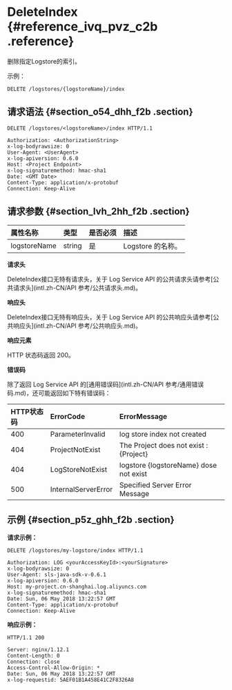 # DeleteIndex {#reference_ivq_pvz_c2b .reference}

删除指定Logstore的索引。

示例：

```
DELETE /logstores/{logstoreName}/index
```

## 请求语法 {#section_o54_dhh_f2b .section}

```
DELETE /logstores/<logstoreName>/index HTTP/1.1

Authorization: <AuthorizationString>
x-log-bodyrawsize: 0
User-Agent: <UserAgent>
x-log-apiversion: 0.6.0
Host: <Project Endpoint>
x-log-signaturemethod: hmac-sha1
Date: <GMT Date>
Content-Type: application/x-protobuf
Connection: Keep-Alive
```

## 请求参数 {#section_lvh_2hh_f2b .section}

|属性名称|类型|是否必须|描述|
|:---|:-|:---|:-|
|logstoreName|string|是|Logstore 的名称。|

**请求头**

DeleteIndex接口无特有请求头，关于 Log Service API 的公共请求头请参考[公共请求头](intl.zh-CN/API 参考/公共请求头.md)。

**响应头**

DeleteIndex接口无特有响应头，关于 Log Service API 的公共响应头请参考[公共响应头](intl.zh-CN/API 参考/公共响应头.md)。

**响应元素**

HTTP 状态码返回 200。

**错误码**

除了返回 Log Service API 的[通用错误码](intl.zh-CN/API 参考/通用错误码.md)，还可能返回如下特有错误码：

|HTTP状态码|ErrorCode|ErrorMessage|
|:------|:--------|:-----------|
|400|ParameterInvalid|log store index not created|
|404|ProjectNotExist|The Project does not exist : \{Project\}|
|404|LogStoreNotExist|logstore \{logstoreName\} dose not exist|
|500|InternalServerError|Specified Server Error Message|

## 示例 {#section_p5z_ghh_f2b .section}

**请求示例：**

```
DELETE /logstores/my-logstore/index HTTP/1.1

Authorization: LOG <yourAccessKeyId>:<yourSignature>
x-log-bodyrawsize: 0
User-Agent: sls-java-sdk-v-0.6.1
x-log-apiversion: 0.6.0
Host: my-project.cn-shanghai.log.aliyuncs.com
x-log-signaturemethod: hmac-sha1
Date: Sun, 06 May 2018 13:22:57 GMT
Content-Type: application/x-protobuf
Connection: Keep-Alive
```

**响应示例：**

```
HTTP/1.1 200

Server: nginx/1.12.1
Content-Length: 0
Connection: close
Access-Control-Allow-Origin: *
Date: Sun, 06 May 2018 13:22:57 GMT
x-log-requestid: 5AEF01B1A458E41C2F8326A8
```

